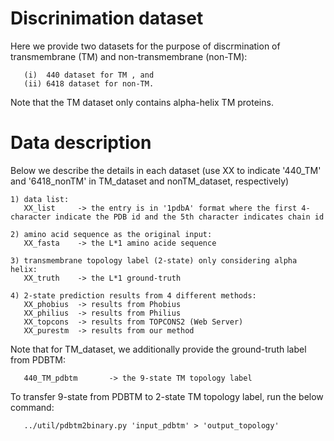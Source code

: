# Discrinimation dataset
Here we provide two datasets for the purpose of discrmination of transmembrane (TM) and non-transmembrane (non-TM):
```
   (i)  440 dataset for TM , and
   (ii) 6418 dataset for non-TM.
```
Note that the TM dataset only contains alpha-helix TM proteins.


# Data description
Below we describe the details in each dataset (use XX to indicate '440_TM' and '6418_nonTM' in TM_dataset and nonTM_dataset, respectively)

```
1) data list:
   XX_list     -> the entry is in '1pdbA' format where the first 4-character indicate the PDB id and the 5th character indicates chain id

2) amino acid sequence as the original input:
   XX_fasta    -> the L*1 amino acide sequence

3) transmembrane topology label (2-state) only considering alpha helix:
   XX_truth    -> the L*1 ground-truth

4) 2-state prediction results from 4 different methods:
   XX_phobius  -> results from Phobius
   XX_philius  -> results from Philius
   XX_topcons  -> results from TOPCONS2 (Web Server)
   XX_purestm  -> results from our method
```


Note that for TM_dataset, we additionally provide the ground-truth label from PDBTM:
```
   440_TM_pdbtm       -> the 9-state TM topology label
```

To transfer 9-state from PDBTM to 2-state TM topology label, run the below command:
```
   ../util/pdbtm2binary.py 'input_pdbtm' > 'output_topology'
```

